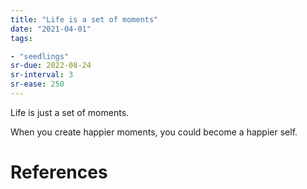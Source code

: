 ```yaml
---
title: "Life is a set of moments"
date: "2021-04-01"
tags:

- "seedlings"
sr-due: 2022-08-24
sr-interval: 3
sr-ease: 250
---
```


Life is just a set of moments.

When you create happier moments, you could become a happier self.

# References
